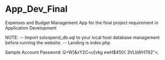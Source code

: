 # App_Dev_Final
Expenses and Budget Management App for the final project requirement in Application Development

NOTE:
  -- Import solospend_db.sql to your local host database management before running the website.
  -- Landing is index.php


Sample Account Password:
Q+W]&xY2C=u[vkg
ewH$450{
3VLbWH792"<,